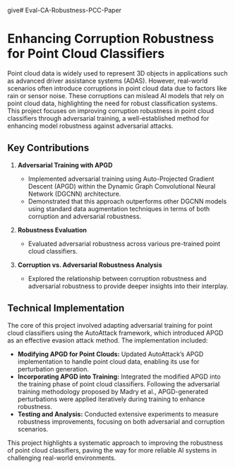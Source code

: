 give# Eval-CA-Robustness-PCC-Paper

# Enhancing Corruption Robustness for Point Cloud Classifiers

Point cloud data is widely used to represent 3D objects in applications such as advanced driver assistance systems (ADAS). However, real-world scenarios often introduce corruptions in point cloud data due to factors like rain or sensor noise. These corruptions can mislead AI models that rely on point cloud data, highlighting the need for robust classification systems. This project focuses on improving corruption robustness in point cloud classifiers through adversarial training, a well-established method for enhancing model robustness against adversarial attacks.

## Key Contributions

1. **Adversarial Training with APGD**  
   - Implemented adversarial training using Auto-Projected Gradient Descent (APGD) within the Dynamic Graph Convolutional Neural Network (DGCNN) architecture.  
   - Demonstrated that this approach outperforms other DGCNN models using standard data augmentation techniques in terms of both corruption and adversarial robustness.

2. **Robustness Evaluation**  
   - Evaluated adversarial robustness across various pre-trained point cloud classifiers.

3. **Corruption vs. Adversarial Robustness Analysis**  
   - Explored the relationship between corruption robustness and adversarial robustness to provide deeper insights into their interplay.

## Technical Implementation

The core of this project involved adapting adversarial training for point cloud classifiers using the AutoAttack framework, which introduced APGD as an effective evasion attack method. The implementation included:

- **Modifying APGD for Point Clouds:** Updated AutoAttack’s APGD implementation to handle point cloud data, enabling its use for perturbation generation.  
- **Incorporating APGD into Training:** Integrated the modified APGD into the training phase of point cloud classifiers. Following the adversarial training methodology proposed by Madry et al., APGD-generated perturbations were applied iteratively during training to enhance robustness.  
- **Testing and Analysis:** Conducted extensive experiments to measure robustness improvements, focusing on both adversarial and corruption scenarios.

This project highlights a systematic approach to improving the robustness of point cloud classifiers, paving the way for more reliable AI systems in challenging real-world environments.
